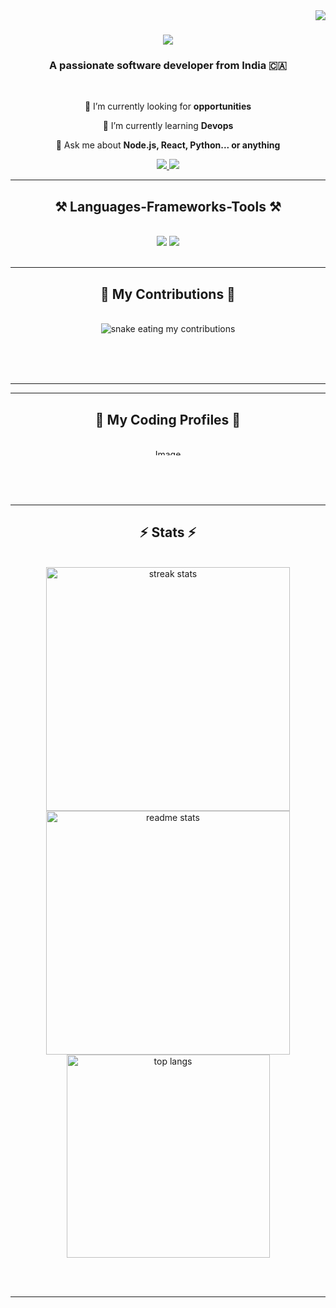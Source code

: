 <img align="right" src="https://visitor-badge.laobi.icu/badge?page_id=ReddyJcr.ReddyJcr" />

<h1 align="center">
        <img src="https://readme-typing-svg.herokuapp.com/?font=Righteous&size=35&center=true&vCenter=true&width=500&height=70&duration=4000&lines=Hi+There!+👋;+I'm+Jaya+" "+Chandra+Reddy!;"/>

</h1>

<h3 align="center">A passionate software developer from India 🇨🇦</h3>

<br/>

<div align="center">
 
 🔭 I’m currently looking for **opportunities**
 
 🌱 I’m currently learning **Devops**

💬 Ask me about **Node.js, React, Python... or anything**

<!--⚡ Fun fact **Game of Thrones Night's Watch cloaks are made from Ikea rugs** -->

 </div>
 
<div align="center"> 
  <a href="mailto:chandureddy4645@gmail.com">
    <img src="https://img.shields.io/badge/Gmail-333333?style=for-the-badge&logo=gmail&logoColor=red" />
  </a>
  <a href="https://www.linkedin.com/in/g-jaya-chandra-reddy-63230022a?utm_source=share&utm_campaign=share_via&utm_content=profile&utm_medium=android_app
" target="_blank">
    <img src="https://img.shields.io/badge/LinkedIn-0077B5?style=for-the-badge&logo=linkedin&logoColor=white" target="_blank" />
  </a>
  
</div>

 <hr/>
 
<h2 align="center">⚒️ Languages-Frameworks-Tools ⚒️</h2>
<br/>
<div align="center">
    <img src="https://skillicons.dev/icons?i=react,bootstrap,html,css,vscode,github,tailwind,git,r" />
    <img src="https://skillicons.dev/icons?i=nodejs,python,javascript,typescript,express,mongodb,c,java,nextjs,mysql" /><br>
</div>

<br/>
<hr/>

<div align="center">
  <h2>🐍 My Contributions 🐍</h2>
  <br>
  <img alt="snake eating my contributions" src="https://raw.githubusercontent.com/Reddyjcr/ReddyJcr/output/github-contribution-grid-snake.svg" />
  
  <br/><br/><br/>
</div>

<hr/>

<hr/>

<div align="center">
  <h2>🐍 My Coding Profiles 🐍</h2>
  <br>

<a href="https://leetcode.com/MrGod4/">
  <img src="https://tse2.mm.bing.net/th?id=OIP.-iI3efXyfKiTWuuYKDJzyAHaHa&pid=Api&P=0&h=220" alt="Image description" width="100" height="10">
</a>
  
  <br/><br/><br/>
</div>

<hr/>

<h2 align="center">⚡ Stats ⚡</h2>
<br>
<div align=center>
  <img width=390 src="https://github-readme-streak-stats-ReddyJcr.vercel.app/?user=ReddyJcr&count_private=true&theme=react&border_radius=10" alt="streak stats"/>
  <img width=390 src="https://github-readme-stats-ReddyJcr.vercel.app/api?username=ReddyJcr&count_private=true&show_icons=true&theme=react&rank_icon=github&border_radius=10" alt="readme stats" />
  <br/>
  <img width=325 align="center" src="https://github-readme-stats-ReddyJcr.vercel.app/api/top-langs/?username=ReddyJcr&hide=HTML&langs_count=8&layout=compact&theme=react&border_radius=10&size_weight=0.5&count_weight=0.5&exclude_repo=github-readme-stats" alt="top langs" />
</div>

<br/><br/>

<hr/>

<br/>



<br/>
